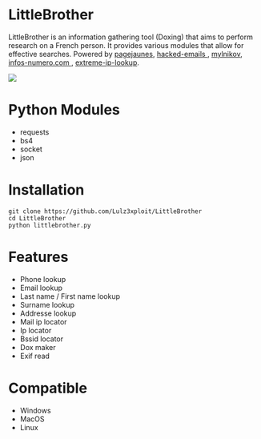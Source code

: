 LittleBrother
=

LittleBrother is an information gathering tool (Doxing) that aims to perform research on a French person. It provides various modules that allow for effective searches.
Powered by <a href="https://www.pagesjaunes.com"> pagejaunes</a>, <a href="hacked-emails.com"> hacked-emails </a>, <a href = "https://www.mylnikov.org/"> mylnikov</a>, <a href="https://www.infos-numero.com"> infos-numero.com </a>, <a href="https://extreme-ip-lookup.com"> extreme-ip-lookup</a>.

![](https://image.ibb.co/dDt4Jc/Little_Brother.png)

Python Modules
=

- requests
- bs4 
- socket 
- json



Installation
=
    git clone https://github.com/Lulz3xploit/LittleBrother
    cd LittleBrother
    python littlebrother.py



Features 
=
- Phone lookup
- Email lookup
- Last name / First name lookup
- Surname lookup
- Addresse lookup
- Mail ip locator
- Ip locator
- Bssid locator
- Dox maker
- Exif read


Compatible
=
- Windows
- MacOS
- Linux